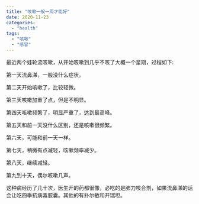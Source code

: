 ```yaml
---
title: "咳嗽一般一周才能好"
date: 2020-11-23
categories: 
  - "health"
tags: 
  - "咳嗽"
  - "感冒"
---
```


最近两个娃轮流咳嗽，从开始咳嗽到几乎不咳了大概一个星期，过程如下:

第一天流鼻涕，一般没什么症状。

第二天开始咳嗽了，比较轻微。

第三天咳嗽加重了点，但是不明显。

第四天咳嗽频繁了，明显严重了，达到最高峰。

第五天和前一天没什么区别，还是咳嗽很频繁。

第六天，可能和前一天一样。

第七天，稍微有点减轻，咳嗽频率减少。

第八天，继续减轻。

第九到十天，偶尔咳嗽几声。

这种病经历了几十次，医生开的药都很像，必吃的是肺力咳合剂，如果流鼻涕的话会让吃四季抗病毒胶囊。其他的有扑尔敏和开瑞坦。
